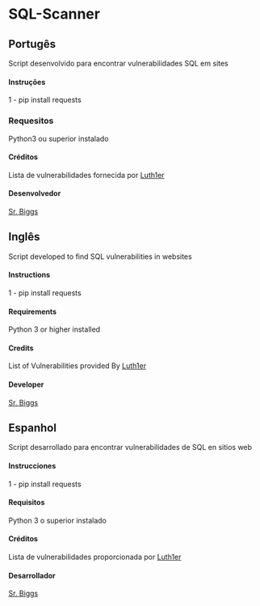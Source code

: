 # SQL-Scanner


## Portugês

Script desenvolvido para encontrar vulnerabilidades SQL em sites

#### Instruções

1 - pip install requests

### Requesitos

Python3 ou superior instalado

#### Créditos

Lista de vulnerabilidades fornecida por [Luth1er](https://github.com/Luth1er/)

#### Desenvolvedor

[Sr. Biggs](https://github.com/BiggsCoder)

## Inglês

Script developed to find SQL vulnerabilities in websites

#### Instructions

1 - pip install requests

#### Requirements

Python 3 or higher installed

#### Credits

List of Vulnerabilities provided By [Luth1er](https://github.com/Luth1er/)

#### Developer

[Sr. Biggs](https://github.com/BiggsCoder)


## Espanhol

Script desarrollado para encontrar vulnerabilidades de SQL en sitios web

#### Instrucciones

1 - pip install requests

#### Requisitos

Python 3 o superior instalado

#### Créditos

Lista de vulnerabilidades proporcionada por [Luth1er](https://github.com/Luth1er/)

#### Desarrollador

[Sr. Biggs](https://github.com/BiggsCoder)
